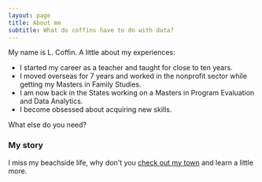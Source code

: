 ```yaml
---
layout: page
title: About me
subtitle: What do coffins have to do with data?
---
```


My name is L. Coffin. A little about my experiences:

- I started my career as a teacher and taught for close to ten years.
- I moved overseas for 7 years and worked in the nonprofit sector while getting my Masters in Family Studies.
- I am now back in the States working on a Masters in Program Evaluation and Data Analytics.
- I become obsessed about acquiring new skills.

What else do you need?

### My story

I miss my beachside life, why don't you [check out my town](https://en.wikipedia.org/wiki/Newcastle,_New_South_Wales) and learn a little more.
